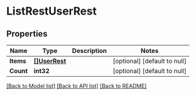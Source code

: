 # ListRestUserRest

## Properties
Name | Type | Description | Notes
------------ | ------------- | ------------- | -------------
**Items** | [**[]UserRest**](UserRest.md) |  | [optional] [default to null]
**Count** | **int32** |  | [optional] [default to null]

[[Back to Model list]](../README.md#documentation-for-models) [[Back to API list]](../README.md#documentation-for-api-endpoints) [[Back to README]](../README.md)

